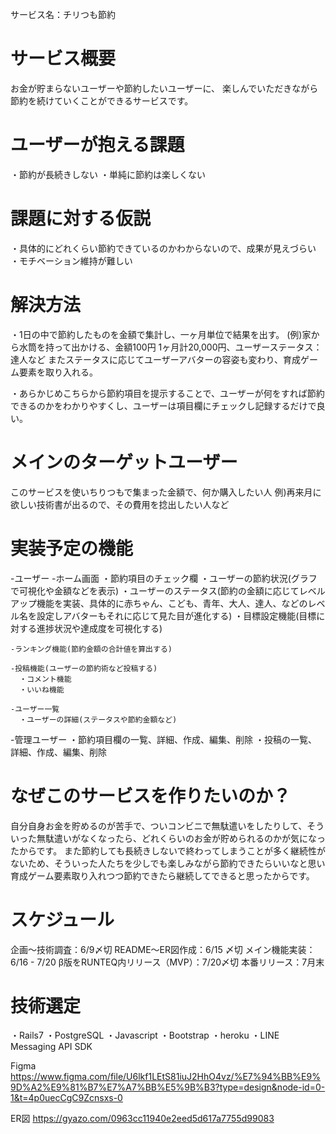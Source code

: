 サービス名：チリつも節約

# サービス概要
お金が貯まらないユーザーや節約したいユーザーに、
楽しんでいただきながら
節約を続けていくことができるサービスです。

# ユーザーが抱える課題
・節約が長続きしない
・単純に節約は楽しくない

# 課題に対する仮説
・具体的にどれくらい節約できているのかわからないので、成果が見えづらい
・モチベーション維持が難しい

# 解決方法
・1日の中で節約したものを金額で集計し、一ヶ月単位で結果を出す。
  (例)家から水筒を持って出かける、金額100円
  1ヶ月計20,000円、ユーザーステータス：達人など
  またステータスに応じてユーザーアバターの容姿も変わり、育成ゲーム要素を取り入れる。

・あらかじめこちらから節約項目を提示することで、ユーザーが何をすれば節約できるのかをわかりやすくし、ユーザーは項目欄にチェックし記録するだけで良い。

# メインのターゲットユーザー
このサービスを使いちりつもで集まった金額で、何か購入したい人
例)再来月に欲しい技術書が出るので、その費用を捻出したい人など

# 実装予定の機能
  -ユーザー
    -ホーム画面
      ・節約項目のチェック欄
      ・ユーザーの節約状況(グラフで可視化や金額などを表示)
      ・ユーザーのステータス(節約の金額に応じてレベルアップ機能を実装、具体的に赤ちゃん、こども、青年、大人、達人、などのレベル名を設定しアバターもそれに応じて見た目が進化する)
      ・目標設定機能(目標に対する進捗状況や達成度を可視化する)

    -ランキング機能(節約金額の合計値を算出する)

    -投稿機能(ユーザーの節約術など投稿する)
      ・コメント機能
      ・いいね機能
      
    -ユーザー一覧
      ・ユーザーの詳細(ステータスや節約金額など)

  -管理ユーザー
    ・節約項目欄の一覧、詳細、作成、編集、削除
    ・投稿の一覧、詳細、作成、編集、削除


# なぜこのサービスを作りたいのか？
自分自身お金を貯めるのが苦手で、ついコンビニで無駄遣いをしたりして、そういった無駄遣いがなくなったら、どれくらいのお金が貯められるのかが気になったからです。
また節約しても長続きしないで終わってしまうことが多く継続性がないため、そういった人たちを少しでも楽しみながら節約できたらいいなと思い育成ゲーム要素取り入れつつ節約できたら継続してできると思ったからです。

# スケジュール

企画〜技術調査：6/9〆切
README〜ER図作成：6/15 〆切
メイン機能実装：6/16 - 7/20
β版をRUNTEQ内リリース（MVP）：7/20〆切
本番リリース：7月末

# 技術選定
・Rails7
・PostgreSQL
・Javascript
・Bootstrap
・heroku
・LINE Messaging API SDK

Figma
https://www.figma.com/file/U6lkf1LEtS81iuJ2HhO4vz/%E7%94%BB%E9%9D%A2%E9%81%B7%E7%A7%BB%E5%9B%B3?type=design&node-id=0-1&t=4p0uecCgC9Zcnsxs-0

ER図
https://gyazo.com/0963cc11940e2eed5d617a7755d99083